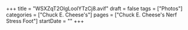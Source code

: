 +++
title = "WSXZqT2OlgLoolYTzCj8.avif"
draft = false
tags = ["Photos"]
categories = ["Chuck E. Cheese's"]
pages = ["Chuck E. Cheese's Nerf Stress Foot"]
startDate = ""
+++

